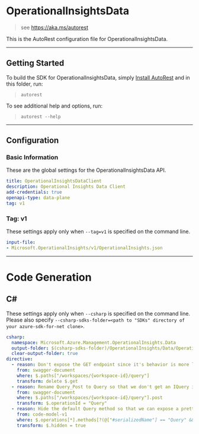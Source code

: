 # OperationalInsightsData

> see https://aka.ms/autorest

This is the AutoRest configuration file for OperationalInsightsData.

---

## Getting Started

To build the SDK for OperationalInsightsData, simply [Install AutoRest](https://aka.ms/autorest/install) and in this folder, run:

> `autorest`

To see additional help and options, run:

> `autorest --help`
---

## Configuration

### Basic Information

These are the global settings for the OperationalInsightsData API.

``` yaml
title: OperationalInsightsDataClient
description: Operational Insights Data Client
add-credentials: true
openapi-type: data-plane
tag: v1
```

### Tag: v1

These settings apply only when `--tag=v1` is specified on the command line.

``` yaml $(tag) == 'v1'
input-file:
- Microsoft.OperationalInsights/v1/OperationalInsights.json
```

---

# Code Generation

## C#

These settings apply only when `--csharp` is specified on the command line.
Please also specify `--csharp-sdks-folder=<path to "SDKs" directory of your azure-sdk-for-net clone>`.

```yaml $(csharp)
csharp:
  namespace: Microsoft.Azure.Management.OperationalInsights.Data
  output-folder: $(csharp-sdks-folder)/OperationalInsights/Data/OperationalInsights.Data/Generated
  clear-output-folder: true
directive:
  - reason: Don't expose the GET endpoint since it's behavior is more limited than POST
    from: swagger-document
    where: $.paths["/workspaces/{workspace-id}/query"]
    transform: delete $.get
  - reason: Rename Query_Post to Query so that we don't get an IQuery interface with 1 operation
    from: swagger-document
    where: $.paths["/workspaces/{workspace-id}/query"].post
    transform: $.operationId = "Query"
  - reason: Hide the default Query method so that we can expose a prettier one.
    from: code-model-v1
    where: $.operations[*].methods[?(@["#serializedName"] == "Query" && @["#url"] == "/workspaces/{workspace-id}/query")]
    transform: $.hidden = true
```